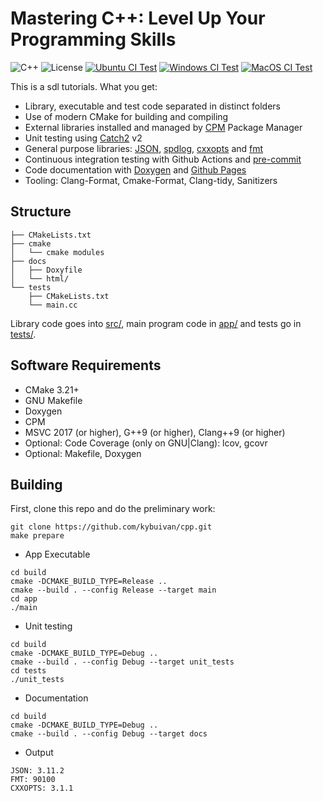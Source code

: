 # Mastering C++: Level Up Your Programming Skills

![C++](https://img.shields.io/badge/C%2B%2B-11%2F14%2F17%2F20%2F23-blue)
![License](https://camo.githubusercontent.com/890acbdcb87868b382af9a4b1fac507b9659d9bf/68747470733a2f2f696d672e736869656c64732e696f2f62616467652f6c6963656e73652d4d49542d626c75652e737667)
[![Ubuntu CI Test](https://github.com/kybuivan/cpp/actions/workflows/ubuntu.yml/badge.svg)](https://github.com/kybuivan/cpp/actions/workflows/ubuntu.yml)
[![Windows CI Test](https://github.com/kybuivan/cpp/actions/workflows/windows.yml/badge.svg)](https://github.com/kybuivan/cpp/actions/workflows/windows.yml)
[![MacOS CI Test](https://github.com/kybuivan/cpp/actions/workflows/macos.yml/badge.svg)](https://github.com/kybuivan/cpp/actions/workflows/macos.yml)

This is a sdl tutorials. What you get:

-   Library, executable and test code separated in distinct folders
-   Use of modern CMake for building and compiling
-   External libraries installed and managed by [CPM](https://github.com/cpm-cmake/CPM.cmake) Package Manager
-   Unit testing using [Catch2](https://github.com/catchorg/Catch2) v2
-   General purpose libraries: [JSON](https://github.com/nlohmann/json), [spdlog](https://github.com/gabime/spdlog), [cxxopts](https://github.com/jarro2783/cxxopts) and [fmt](https://github.com/fmtlib/fmt)
-   Continuous integration testing with Github Actions and [pre-commit](https://pre-commit.com/)
-   Code documentation with [Doxygen](https://doxygen.nl/) and [Github Pages](https://franneck94.github.io/CppProjectTemplate/)
-   Tooling: Clang-Format, Cmake-Format, Clang-tidy, Sanitizers

## Structure

```text
├── CMakeLists.txt
├── cmake
│   └── cmake modules
├── docs
│   ├── Doxyfile
│   └── html/
└── tests
    ├── CMakeLists.txt
    └── main.cc
```

Library code goes into [src/](src/), main program code in [app/](app) and tests go in [tests/](tests/).

## Software Requirements

-   CMake 3.21+
-   GNU Makefile
-   Doxygen
-   CPM
-   MSVC 2017 (or higher), G++9 (or higher), Clang++9 (or higher)
-   Optional: Code Coverage (only on GNU|Clang): lcov, gcovr
-   Optional: Makefile, Doxygen

## Building

First, clone this repo and do the preliminary work:

```shell
git clone https://github.com/kybuivan/cpp.git
make prepare
```

-   App Executable

```shell
cd build
cmake -DCMAKE_BUILD_TYPE=Release ..
cmake --build . --config Release --target main
cd app
./main
```

-   Unit testing

```shell
cd build
cmake -DCMAKE_BUILD_TYPE=Debug ..
cmake --build . --config Debug --target unit_tests
cd tests
./unit_tests
```

-   Documentation

```shell
cd build
cmake -DCMAKE_BUILD_TYPE=Debug ..
cmake --build . --config Debug --target docs
```

-   Output

```shell
JSON: 3.11.2
FMT: 90100
CXXOPTS: 3.1.1
```
